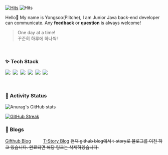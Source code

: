 <!--
**plitche/plitche** is a ✨ _special_ ✨ repository because its `README.md` (this file) appears on your GitHub profile.  

Here are some ideas to get you started:

- 🔭 I’m currently working on ...
- 🌱 I’m currently learning ...
- 👯 I’m looking to collaborate on ...
- 🤔 I’m looking for help with ...
- 💬 Ask me about ...
- 📫 How to reach me: ...
- 😄 Pronouns: ...
- ⚡ Fun fact: ...
-->


[![Hits](https://hits.seeyoufarm.com/api/count/incr/badge.svg?url=https%3A%2F%2Fgithub.com%2Fplitche&count_bg=%2379C83D&title_bg=%23555555&icon=&icon_color=%23E7E7E7&title=hits&edge_flat=false)](https://hits.seeyoufarm.com) ![Hits](https://img.shields.io/github/followers/plitche?label=Follow)
<br/>

Hello👋 My name is Yongsoo(Plitche), I am Junior Java back-end developer can communicate.
Any **feedback** or **question** is always welcome! 
> One day at a time!   
> 꾸준히 하루에 하나씩!
<br/>

### :sparkles: Tech Stack 
<p>
  <img src="https://img.shields.io/badge/Java-007396?style=flat-square&logo=Java&logoColor=white"/></a>&nbsp 
  <img src="https://img.shields.io/badge/Javascript-ffb13b?style=flat-square&logo=javascript&logoColor=white"/></a>&nbsp 
  <img src="https://img.shields.io/badge/SpringBoot-6DB33F?style=flat-square&logo=Spring&logoColor=white"/></a>&nbsp 
  <img src="https://img.shields.io/badge/Oracle-DB3552?style=flat-square&logo=Oracle&logoColor=white"/></a>&nbsp 
  <img src="https://img.shields.io/badge/css-1572B6?style=flat-square&logo=css3&logoColor=white"/></a>&nbsp 
  <img src="https://img.shields.io/badge/html-d14836?style=flat-square&logo=html5&logoColor=white"/></a>&nbsp 
</p>
<br/>

### 🎡 Activity Status
![Anurag's GitHub stats](https://github-readme-stats.vercel.app/api?username=plitche&show_icons=true&theme=chartreuse-dark)

[![GitHub Streak](https://github-readme-streak-stats.herokuapp.com/?user=plitche&theme=dark)](https://github.com/plitche)

### 🍞 Blogs
<a href="https://plitche.github.io">Gifthub Blog</a>&nbsp;&nbsp;&nbsp;&nbsp;&nbsp;&nbsp;&nbsp;&nbsp;&nbsp;
<a href="https://plitche.tistory.com">T-Story Blog</a>
~~현재 github blog에서 t-story로 블로그를 이전 하고 있습니다. 완료되면 해당 링크는 삭제하겠습니다.~~
